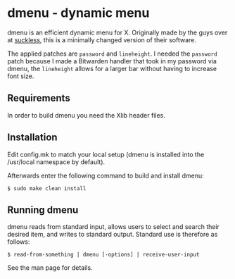 dmenu - dynamic menu
====================
dmenu is an efficient dynamic menu for X. Originally made by the guys over at [suckless](https://tools.suckless.org/dmenu/), this is a minimally changed version of their software.

The applied patches are `password` and `lineheight`. I needed the `password` patch because I made a Bitwarden handler that took in my password via dmenu, the `lineheight` allows for a larger bar without having to increase font size.

Requirements
------------
In order to build dmenu you need the Xlib header files.


Installation
------------
Edit config.mk to match your local setup (dmenu is installed into
the /usr/local namespace by default).

Afterwards enter the following command to build and install dmenu:
```shell
$ sudo make clean install
```

Running dmenu
-------------
dmenu reads from standard input, allows users to select and search their desired item, and writes to standard output. Standard use is therefore as follows:
```shell
$ read-from-something | dmenu [-options] | receive-user-input
```
See the man page for details.
